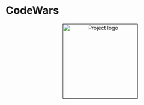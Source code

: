 # CodeWars


<div align="center">
  <a href="" rel="noopener">
 <img width=200px height=200px src="https://blog.codewars.com/logo.png?h=cbc5fc2fb90154f31e3eb4ed3d3d572d497fa0522469e8f186562c4365b43db2" alt="Project logo"></a>
</div>

